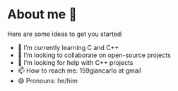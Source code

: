 # About me 👋

Here are some ideas to get you started:

- 🌱 I’m currently learning C and C++
- 👯 I’m looking to collaborate on open-source projects
- 🤔 I’m looking for help with C++ projects
- 📫 How to reach me: 159giancarlo at gmail
- 😄 Pronouns: he/him

